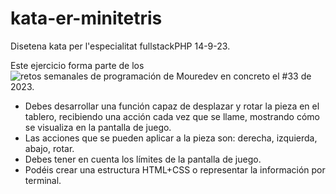 # kata-er-minitetris

Disetena kata per l'especialitat fullstackPHP 14-9-23.

Este ejercicio forma parte de los ![retos semanales de programación de Mouredev](https://retosdeprogramacion.com/semanales2023) en concreto el #33 de 2023.


 - Debes desarrollar una función capaz de desplazar y rotar la pieza en el tablero,
 recibiendo una acción cada vez que se llame, mostrando cómo se visualiza en la pantalla de juego.
 - Las acciones que se pueden aplicar a la pieza son: derecha, izquierda, abajo, rotar.
 - Debes tener en cuenta los límites de la pantalla de juego.
 - Podéis crear una estructura HTML+CSS o representar la información por terminal.

 
 

